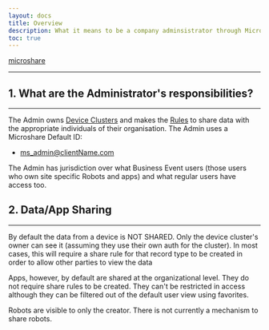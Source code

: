 ```yaml
---
layout: docs
title: Overview
description: What it means to be a company adminsistrator through Microshare
toc: true
---
```

<!--info taken from the Org Setup and Providing Client Access via Microshare pages from the delivery Notebook-->
[microshare](https://microshare.io)

---------------------------------------


## 1. What are the Administrator's responsibilities?
---------------------------------------

The Admin owns [Device Clusters](./what-are-the-administrator's-responsibilities?) and makes the [Rules](./what-are-the-administrator's-responsibilities?) to share data with the appropriate individuals of their organisation. The Admin uses a Microshare Default ID:
* ms_admin@clientName.com 

The Admin has jurisdiction over what Business Event users (those users who own site specific Robots and apps) and what regular users have access too. 


## 2. Data/App Sharing
---------------------------------------
By default the data from a device is NOT SHARED. Only the device cluster's owner can see it (assuming they use their own auth for the cluster). In most cases, this will require a share rule for that record type to be created in order to allow other parties to view the data

Apps, however, by default are shared at the organizational level. They do not require share rules to be created. They can't be restricted in access although they can be filtered out of the default user view using favorites. 

Robots are visible to only the creator. There is not currently a mechanism to share robots. 





